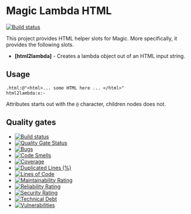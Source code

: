 
# Magic Lambda HTML

[![Build status](https://travis-ci.com/polterguy/magic.lambda.html.svg?master)](https://travis-ci.com/polterguy/magic.lambda.html)

This project provides HTML helper slots for Magic. More specifically, it provides the following slots.

* __[html2lambda]__ - Creates a lambda object out of an HTML input string.

## Usage

```
.html:@"<html>... some HTML here ... </html>"
html2lambda:x:-
```

Attributes starts out with the `@` character, children nodes does not.

## Quality gates

- [![Build status](https://travis-ci.com/polterguy/magic.lambda.html.svg?master)](https://travis-ci.com/polterguy/magic.lambda.html)
- [![Quality Gate Status](https://sonarcloud.io/api/project_badges/measure?project=polterguy_magic.lambda.html&metric=alert_status)](https://sonarcloud.io/dashboard?id=polterguy_magic.lambda.html)
- [![Bugs](https://sonarcloud.io/api/project_badges/measure?project=polterguy_magic.lambda.html&metric=bugs)](https://sonarcloud.io/dashboard?id=polterguy_magic.lambda.html)
- [![Code Smells](https://sonarcloud.io/api/project_badges/measure?project=polterguy_magic.lambda.html&metric=code_smells)](https://sonarcloud.io/dashboard?id=polterguy_magic.lambda.html)
- [![Coverage](https://sonarcloud.io/api/project_badges/measure?project=polterguy_magic.lambda.html&metric=coverage)](https://sonarcloud.io/dashboard?id=polterguy_magic.lambda.html)
- [![Duplicated Lines (%)](https://sonarcloud.io/api/project_badges/measure?project=polterguy_magic.lambda.html&metric=duplicated_lines_density)](https://sonarcloud.io/dashboard?id=polterguy_magic.lambda.html)
- [![Lines of Code](https://sonarcloud.io/api/project_badges/measure?project=polterguy_magic.lambda.html&metric=ncloc)](https://sonarcloud.io/dashboard?id=polterguy_magic.lambda.html)
- [![Maintainability Rating](https://sonarcloud.io/api/project_badges/measure?project=polterguy_magic.lambda.html&metric=sqale_rating)](https://sonarcloud.io/dashboard?id=polterguy_magic.lambda.html)
- [![Reliability Rating](https://sonarcloud.io/api/project_badges/measure?project=polterguy_magic.lambda.html&metric=reliability_rating)](https://sonarcloud.io/dashboard?id=polterguy_magic.lambda.html)
- [![Security Rating](https://sonarcloud.io/api/project_badges/measure?project=polterguy_magic.lambda.html&metric=security_rating)](https://sonarcloud.io/dashboard?id=polterguy_magic.lambda.html)
- [![Technical Debt](https://sonarcloud.io/api/project_badges/measure?project=polterguy_magic.lambda.html&metric=sqale_index)](https://sonarcloud.io/dashboard?id=polterguy_magic.lambda.html)
- [![Vulnerabilities](https://sonarcloud.io/api/project_badges/measure?project=polterguy_magic.lambda.html&metric=vulnerabilities)](https://sonarcloud.io/dashboard?id=polterguy_magic.lambda.html)

